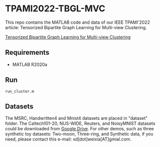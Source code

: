 # TPAMI2022-TBGL-MVC

This repo contains the MATLAB code and data of our IEEE TPAMI'2022 article: Tensorized Bipartite Graph Learning for Multi-view Clustering.

[Tensorized Bipartite Graph Learning for Multi-view Clustering](https://ieeexplore.ieee.org/document/9813586)

## Requirements
- MATLAB R2020a

## Run
```
run_cluster.m
```

## Datasets
The MSRC, Handwritten4 and Mnist4 datasets are placed in "dataset" folder. The Caltech101-20, NUS-WIDE, Reuters, and NoisyMNIST datasets could be downloaded from [Google Drive](https://drive.google.com/drive/folders/1xsqkzWcZ189fBtp6jGXFucUbiELDNcTY?usp=sharing). For other demos, such as three synthetic toy datasets: Two-moon, Three-ring, and Synthetic data, if you need, please contact this e-mail: xd[dot]weixia[AT]gmial.com.
